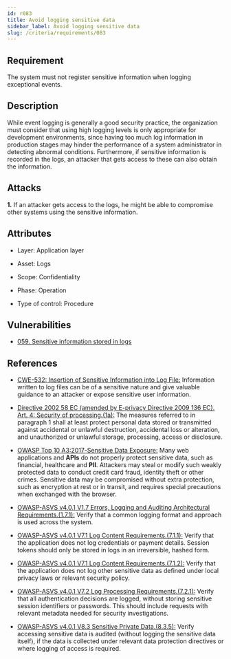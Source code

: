 ```yaml
---
id: r083
title: Avoid logging sensitive data
sidebar_label: Avoid logging sensitive data
slug: /criteria/requirements/083
---
```


## Requirement

The system must not register
sensitive information
when logging exceptional events.

## Description

While event logging
is generally a good security practice,
the organization must consider
that using high logging levels
is only appropriate for development environments,
since having too much log information
in production stages may hinder the performance
of a system administrator
in detecting abnormal conditions.
Furthermore,
if sensitive information
is recorded in the logs,
an attacker that gets access to these
can also obtain the information.

## Attacks

**1.** If an attacker gets access to the logs,
he might be able to compromise other systems
using the sensitive information.

## Attributes

- Layer: Application layer

- Asset: Logs

- Scope: Confidentiality

- Phase: Operation

- Type of control: Procedure

## Vulnerabilities

- [059. Sensitive information stored in logs](/criteria/vulnerabilities/059)

## References

- [CWE-532: Insertion of Sensitive Information into Log File:](https://cwe.mitre.org/data/definitions/532.html)
Information written to log files
can be of a sensitive nature
and give valuable guidance to an attacker
or expose sensitive user information.

- [Directive 2002 58 EC (amended by E-privacy Directive 2009 136 EC). Art. 4: Security of processing.(1a):](https://eur-lex.europa.eu/legal-content/EN/TXT/PDF/?uri=CELEX:02002L0058-20091219)
The measures referred to
in paragraph 1 shall at least protect
personal data stored or transmitted
against accidental or unlawful destruction,
accidental loss or alteration,
and unauthorized or unlawful storage,
processing, access
or disclosure.

- [OWASP Top 10 A3:2017-Sensitive Data Exposure:](https://owasp.org/www-project-top-ten/OWASP_Top_Ten_2017/Top_10-2017_A3-Sensitive_Data_Exposure)
Many web applications and **APIs**
do not properly protect sensitive data,
such as financial,
healthcare and **PII**.
Attackers may steal
or modify such weakly protected data
to conduct credit card fraud,
identity theft or other crimes.
Sensitive data may be compromised
without extra protection,
such as encryption at rest or in transit,
and requires special precautions
when exchanged with the browser.

- [OWASP-ASVS v4.0.1 V1.7 Errors, Logging and Auditing Architectural Requirements.(1.7.1):](https://owasp.org/www-pdf-archive/OWASP_Application_Security_Verification_Standard_4.0-en.pdf)
Verify that a common logging format
and approach is used across the system.

- [OWASP-ASVS v4.0.1 V7.1 Log Content Requirements.(7.1.1):](https://owasp.org/www-pdf-archive/OWASP_Application_Security_Verification_Standard_4.0-en.pdf)
Verify that the application
does not log credentials
or payment details.
Session tokens
should only be stored in logs in an irreversible,
hashed form.

- [OWASP-ASVS v4.0.1 V7.1 Log Content Requirements.(7.1.2):](https://owasp.org/www-pdf-archive/OWASP_Application_Security_Verification_Standard_4.0-en.pdf)
Verify that the application
does not log other sensitive data
as defined under local privacy laws
or relevant security policy.

- [OWASP-ASVS v4.0.1 V7.2 Log Processing Requirements.(7.2.1):](https://owasp.org/www-pdf-archive/OWASP_Application_Security_Verification_Standard_4.0-en.pdf)
Verify that all authentication decisions are logged,
without storing sensitive session identifiers
or passwords.
This should include requests
with relevant metadata needed
for security investigations.

- [OWASP-ASVS v4.0.1 V8.3 Sensitive Private Data.(8.3.5):](https://owasp.org/www-pdf-archive/OWASP_Application_Security_Verification_Standard_4.0-en.pdf)
Verify accessing sensitive data is audited
(without logging the sensitive data itself),
if the data is collected
under relevant data protection directives
or where logging of access is required.
